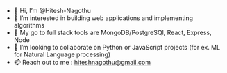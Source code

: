 - 👋 Hi, I’m @Hitesh-Nagothu
- 👀 I’m interested in building web applications and implementing algorithms
- 🌱 My go to full stack tools are MongoDB/PostgreSQl, React, Express, Node
- 💞️ I’m looking to collaborate on Python or JavaScript projects (for ex. ML for Natural Language processing) 
- 📫 Reach out to me : hiteshnagothu@gmail.com

<!---
Hitesh-Nagothu/Hitesh-Nagothu is a ✨ special ✨ repository because its `README.md` (this file) appears on your GitHub profile.
You can click the Preview link to take a look at your changes.
--->
